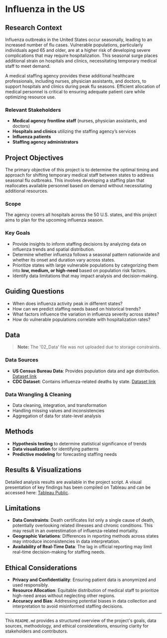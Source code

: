 # Influenza in the US

## Research Context
Influenza outbreaks in the United States occur seasonally, leading to an increased number of flu cases. Vulnerable populations, particularly individuals aged 65 and older, are at a higher risk of developing severe complications that may require hospitalization. This seasonal surge places additional strain on hospitals and clinics, necessitating temporary medical staff to meet demand.

A medical staffing agency provides these additional healthcare professionals, including nurses, physician assistants, and doctors, to support hospitals and clinics during peak flu seasons. Efficient allocation of medical personnel is critical to ensuring adequate patient care while optimizing resource use.

### Relevant Stakeholders
- **Medical agency frontline staff** (nurses, physician assistants, and doctors)
- **Hospitals and clinics** utilizing the staffing agency’s services
- **Influenza patients**
- **Staffing agency administrators**

## Project Objectives
The primary objective of this project is to determine the optimal timing and approach for shifting temporary medical staff between states to address seasonal flu outbreaks. This involves developing a staffing plan that reallocates available personnel based on demand without necessitating additional resources.

### Scope
The agency covers all hospitals across the 50 U.S. states, and this project aims to plan for the upcoming influenza season.

### Key Goals
- Provide insights to inform staffing decisions by analyzing data on influenza trends and spatial distribution.
- Determine whether influenza follows a seasonal pattern nationwide and whether its onset and duration vary across states.
- Prioritize states with large vulnerable populations by categorizing them into **low, medium, or high-need** based on population risk factors.
- Identify data limitations that may impact analysis and decision-making.

## Guiding Questions
- When does influenza activity peak in different states?
- How can we predict staffing needs based on historical trends?
- What factors influence the variation in influenza severity across states?
- How do vulnerable populations correlate with hospitalization rates?

## Data
> **Note:** The '02_Data' file was not uploaded due to storage constraints.

### Data Sources
- **US Census Bureau Data**: Provides population data and age distribution. [Dataset link](https://coach-courses-us.s3.amazonaws.com/public/courses/data-immersion/A1-A2_Influenza_Project/Census_Population_transformed_202101.csv)
- **CDC Dataset**: Contains influenza-related deaths by state. [Dataset link](https://wonder.cdc.gov/ucd-icd10.html)

### Data Wrangling & Cleaning
- Data cleaning, integration, and transformation
- Handling missing values and inconsistencies
- Aggregation of data for state-level analysis

## Methods
- **Hypothesis testing** to determine statistical significance of trends
- **Data visualization** for identifying patterns
- **Predictive modeling** for forecasting staffing needs

## Results & Visualizations
Detailed analysis results are available in the project script. A visual presentation of key findings has been compiled on Tableau and can be accessed here: [Tableau Public](https://public.tableau.com/app/profile/da77/viz/2_09_Storyboard_JT/00Storyboard).

## Limitations
- **Data Constraints**: Death certificates list only a single cause of death, potentially overlooking related illnesses and chronic conditions. This may result in an overestimation of influenza-related mortality.
- **Geographic Variations**: Differences in reporting methods across states may introduce inconsistencies in data interpretation.
- **Availability of Real-Time Data**: The lag in official reporting may limit real-time decision-making for staffing needs.

## Ethical Considerations
- **Privacy and Confidentiality**: Ensuring patient data is anonymized and used responsibly.
- **Resource Allocation**: Equitable distribution of medical staff to prioritize high-need areas without neglecting other regions.
- **Accuracy and Bias**: Addressing potential biases in data collection and interpretation to avoid misinformed staffing decisions.

---
This `README.md` provides a structured overview of the project's goals, data sources, methodology, and ethical considerations, ensuring clarity for stakeholders and contributors.

